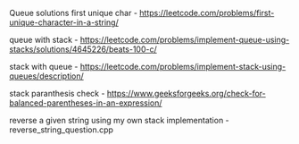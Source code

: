 Queue solutions
first unique char - https://leetcode.com/problems/first-unique-character-in-a-string/

queue with stack - https://leetcode.com/problems/implement-queue-using-stacks/solutions/4645226/beats-100-c/

stack with queue - https://leetcode.com/problems/implement-stack-using-queues/description/

stack paranthesis check - https://www.geeksforgeeks.org/check-for-balanced-parentheses-in-an-expression/

reverse a given string using my own stack implementation - reverse_string_question.cpp

